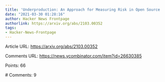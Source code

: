 ```yaml
---
title: 'Underproduction: An Approach for Measuring Risk in Open Source Software'
date: "2021-03-30 01:28:16"
author: Hacker News Frontpage
authorlink: https://arxiv.org/abs/2103.00352
tags:
- Hacker-News-Frontpage
---
```


<p>Article URL: <a href="https://arxiv.org/abs/2103.00352">https://arxiv.org/abs/2103.00352</a></p>
<p>Comments URL: <a href="https://news.ycombinator.com/item?id=26630385">https://news.ycombinator.com/item?id=26630385</a></p>
<p>Points: 66</p>
<p># Comments: 9</p>
